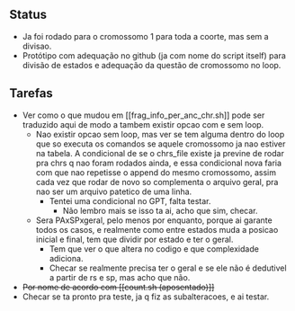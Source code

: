 ## Status
- Ja foi rodado para o cromossomo 1 para toda a coorte, mas sem a divisao.
- Protótipo com adequação no github (ja com nome do script itself) para divisão de estados e adequação da questão de cromossomo no loop.

## Tarefas

- Ver como o que mudou em [[frag_info_per_anc_chr.sh]] pode ser traduzido aqui de modo a tambem existir opcao com e sem loop.
	- Nao existir opcao sem loop, mas ver se tem alguma dentro do loop que so executa os comandos se aquele cromossomo ja nao estiver na tabela. A condicional de se o chrs_file existe ja previne de rodar pra chrs q nao foram rodados ainda, e essa condicional nova faria com que nao repetisse o append do mesmo cromossomo, assim cada vez que rodar de novo so complementa o arquivo geral, pra nao ser um arquivo patetico de uma linha.
		- Tentei uma condicional no GPT, falta testar.
			- Não lembro mais se isso ta ai, acho que sim, checar.
	- Sera PAxSPxgeral, pelo menos por enquanto, porque ai garante todos os casos, e realmente como entre estados muda a posicao inicial e final, tem que dividir por estado e ter o geral.
		- Tem que ver o que altera no codigo e que complexidade adiciona.
		- Checar se realmente precisa ter o geral e se ele não é dedutivel a partir de rs e sp, mas acho que não.
- ~~Por nome de acordo com [[count.sh (aposentado)]]~~ 
- Checar se ta pronto pra teste, ja q fiz as subalteracoes, e ai testar.